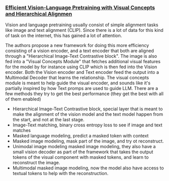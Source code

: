 ### [Efficient Vision-Language Pretraining with Visual Concepts and Hierarchical Alignmen](https://arxiv.org/pdf/2208.13628.pdf)
Vision and language pretraining usually consist of simple alignment tasks like image and text alignment (CLIP). Since there is a lot of data for this kind of task on the internet, this has gained a lot of attention.

The authors propose a new framework for doing this more efficiency consisting of a vision encoder, and a text encoder that both are aligned through a "Hierarchical Image-Text Contrastive block". The image is also fed into a "Visual Concepts Module" that fetches additional visual features for the model by for instance using CLIP which is then fed into the Vision encoder.
Both the Vision encoder and Text encoder feed the output into a Multimodal Decoder that learns the relationship.
The visual concepts module is meant to help guide the visual encoder, and sounds like it's partially inspired by how Text promps are used to guide LLM. 
There are a few methods they try to get the best performance (they get the best with all of them enabled)
- Hierarchical Image-Text Contrastive block, special layer that is meant to make the alignment of the vision model and the text model happen from the start, and not at the last stage.
- Image-Text matching, binary cross entropy loss to see if image and text matches
- Masked language modeling, predict a masked token with context
- Masked image modeling, mask part of the image, and try ot reconstruct.
- Unimodal image modeling masked image modeling, they also have a small vision decoder as part of the framework that takes the output tokens of the visual component with masked tokens, and learn to reconstruct the image.
- Multimodal masked image modeling, now the model also have access to textual tokens to help with the reconstruction. 

